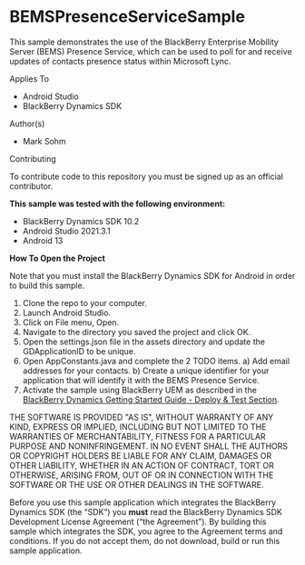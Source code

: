 BEMSPresenceServiceSample
=========================

This sample demonstrates the use of the BlackBerry Enterprise Mobility Server (BEMS) Presence Service, which
can be used to poll for and receive updates of contacts presence status within Microsoft Lync.

Applies To
- Android Studio
- BlackBerry Dynamics SDK

Author(s)
- Mark Sohm

Contributing

To contribute code to this repository you must be signed up as an official contributor.

**This sample was tested with the following environment:**
- BlackBerry Dynamics SDK 10.2
- Android Studio 2021.3.1
- Android 13


**How To Open the Project**

Note that you must install the BlackBerry Dynamics SDK for Android in order to build this sample.

1. Clone the repo to your computer.
2. Launch Android Studio.
3. Click on File menu, Open.
4. Navigate to the directory you saved the project and click OK.
5. Open the settings.json file in the assets directory and update the GDApplicationID to be unique.
6. Open AppConstants.java and complete the 2 TODO items.
  a) Add email addresses for your contacts.
  b) Create a unique identifier for your application that will identify it with the BEMS Presence Service.
7. Activate the sample using BlackBerry UEM as described in the [BlackBerry Dynamics Getting Started Guide - Deploy & Test Section](https://developers.blackberry.com/us/en/resources/get-started/blackberry-dynamics-getting-started?platform=android#step-4).

THE SOFTWARE IS PROVIDED "AS IS", WITHOUT WARRANTY OF ANY KIND, EXPRESS OR IMPLIED, INCLUDING BUT NOT LIMITED TO THE WARRANTIES OF MERCHANTABILITY, FITNESS FOR A PARTICULAR PURPOSE AND NONINFRINGEMENT. IN NO EVENT SHALL THE AUTHORS OR COPYRIGHT HOLDERS BE LIABLE FOR ANY CLAIM, DAMAGES OR OTHER LIABILITY, WHETHER IN AN ACTION OF CONTRACT, TORT OR OTHERWISE, ARISING FROM, OUT OF OR IN CONNECTION WITH THE SOFTWARE OR THE USE OR OTHER DEALINGS IN THE SOFTWARE.

Before you use this sample application which integrates the BlackBerry Dynamics SDK (the “SDK”) you **must** read the BlackBerry Dynamics SDK Development License Agreement (“the Agreement”). By building this sample which integrates the SDK, you agree to the Agreement terms and conditions. If you do not accept them, do not download,  build or run this sample application.